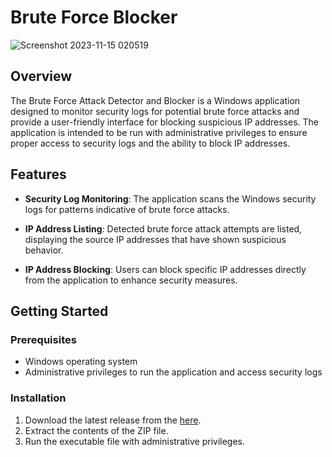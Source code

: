 # Brute Force Blocker

![Screenshot 2023-11-15 020519](https://github.com/ali-rzb/Brute-Force-Blocker/assets/63366614/0473237b-062e-46c4-8289-aba8e9c1cfd4)

## Overview

The Brute Force Attack Detector and Blocker is a Windows application designed to monitor security logs for potential brute force attacks and provide a user-friendly interface for blocking suspicious IP addresses. The application is intended to be run with administrative privileges to ensure proper access to security logs and the ability to block IP addresses.

## Features

- **Security Log Monitoring**: The application scans the Windows security logs for patterns indicative of brute force attacks.
  
- **IP Address Listing**: Detected brute force attack attempts are listed, displaying the source IP addresses that have shown suspicious behavior.

- **IP Address Blocking**: Users can block specific IP addresses directly from the application to enhance security measures.

## Getting Started

### Prerequisites

- Windows operating system
- Administrative privileges to run the application and access security logs

### Installation

1. Download the latest release from the [here](https://github.com/ali-rzb/Brute-Force-Blocker/releases/download/main/Brute-Force-Blocker.rar).
2. Extract the contents of the ZIP file.
3. Run the executable file with administrative privileges.
